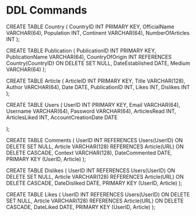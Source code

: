 # DDL Commands

CREATE TABLE Country (
    CountryID INT PRIMARY KEY,
    OfficialName VARCHAR(64),
    Population INT,
    Continent VARCHAR(64),
    NumberOfArticles INT
);

CREATE TABLE Publication (
    PublicationID INT PRIMARY KEY,
    PublicationName VARCHAR(64),
    CountryOfOrigin INT REFERENCES Country(CountryID) ON DELETE SET NULL,
    DateEstablished DATE,
    Medium VARCHAR(64)
);

CREATE TABLE Article (
    ArticleID INT PRIMARY KEY,
    Title VARCHAR(128),
    Author VARCHAR(64),
    Date DATE,
    PublicationID INT,
    Likes INT,
    Dislikes INT
);

CREATE TABLE Users (
    UserID INT PRIMARY KEY,
    Email VARCHAR(64),
    Username VARCHAR(64),
    Password VARCHAR(64),
    ArticlesRead INT,
    ArticlesLiked INT,
    AccountCreationDate DATE

);

CREATE TABLE Comments (
    UserID INT REFERENCES Users(UserID) ON DELETE SET NULL,
    Article VARCHAR(128) REFERENCES Article(URL) ON DELETE CASCADE,
    Context VARCHAR(128),
    DateCommented DATE,
    PRIMARY KEY (UserID, Article)
);

CREATE TABLE Dislikes (
    UserID INT REFERENCES Users(UserID) ON DELETE SET NULL,
    Article VARCHAR(128) REFERENCES Article(URL) ON DELETE CASCADE,
    DateDisliked DATE,
    PRIMARY KEY (UserID, Article)
);

CREATE TABLE Likes (
    UserID INT REFERENCES Users(UserID) ON DELETE SET NULL,
    Article VARCHAR(128) REFERENCES Article(URL) ON DELETE CASCADE,
    DateLiked DATE,
    PRIMARY KEY (UserID, Article)
);
